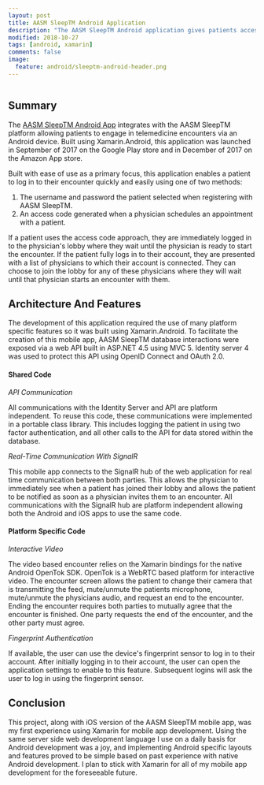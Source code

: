 ```yaml
---
layout: post
title: AASM SleepTM Android Application
description: "The AASM SleepTM Android application gives patients access to the AASM SleepTM telemedicine platform from their mobile device. With this mobile app, patients can have a face to face encounter with their sleep provider from just about anywhere using their Android device."
modified: 2018-10-27
tags: [android, xamarin]
comments: false
image:
  feature: android/sleeptm-android-header.png
---
```


<figure style="text-align: center">
    <img src="{{ site.url }}/images/android/sleeptm-android.png" alt="">
</figure>

## Summary

The [AASM SleepTM Android App](https://play.google.com/store/apps/details?id=com.aasm.sleeptm) integrates with the AASM SleepTM platform allowing patients to engage in telemedicine encounters via an Android device. Built using Xamarin.Android, this application was launched in September of 2017 on the Google Play store and in December of 2017 on the Amazon App store.  

Built with ease of use as a primary focus, this application enables a patient to log in to their encounter quickly and easily using one of two methods:

1. The username and password the patient selected when registering with AASM SleepTM.
2. An access code generated when a physician schedules an appointment with a patient.

If a patient uses the access code approach, they are immediately logged in to the physician's lobby where they wait until the physician is ready to start the encounter. If the patient fully logs in to their account, they are presented with a list of physicians to which their account is connected. They can choose to join the lobby for any of these physicians where they will wait until that physician starts an encounter with them.

## Architecture And Features

The development of this application required the use of many platform specific features so it was built using Xamarin.Android. To facilitate the creation of this mobile app, AASM SleepTM database interactions were exposed via a web API built in ASP.NET 4.5 using MVC 5. Identity server 4 was used to protect this API using OpenID Connect and OAuth 2.0.

#### Shared Code

*API Communication*

All communications with the Identity Server and API are platform independent. To reuse this code, these communications were implemented in a portable class library. This includes logging the patient in using two factor authentication, and all other calls to the API for data stored within the database.

*Real-Time Communication With SignalR*

This mobile app connects to the SignalR hub of the web application for real time communication between both parties. This allows the physician to immediately see when a patient has joined their lobby and allows the patient to be notified as soon as a physician invites them to an encounter. All communications with the SignalR hub are platform independent allowing both the Android and iOS apps to use the same code.  

#### Platform Specific Code

*Interactive Video*

The video based encounter relies on the Xamarin bindings for the native Android OpenTok SDK. OpenTok is a WebRTC based platform for interactive video. The encounter screen allows the patient to change their camera that is transmitting the feed, mute/unmute the patients microphone, mute/unmute the physicians audio, and request an end to the encounter. Ending the encounter requires both parties to mutually agree that the encounter is finished. One party requests the end of the encounter, and the other party must agree.

*Fingerprint Authentication*

If available, the user can use the device's fingerprint sensor to log in to their account. After initially logging in to their account, the user can open the application settings to enable to this feature. Subsequent logins will ask the user to log in using the fingerprint sensor.

## Conclusion

This project, along with iOS version of the AASM SleepTM mobile app, was my first experience using Xamarin for mobile app development. Using the same server side web development language I use on a daily basis for Android development was a joy, and implementing Android specific layouts and features proved to be simple based on past experience with native Android development. I plan to stick with Xamarin for all of my mobile app development for the foreseeable future.    
